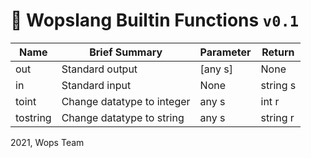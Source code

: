 # 📔 Wopslang Builtin Functions `v0.1`

|Name|Brief Summary|Parameter|Return|
|----|-------------|---------|------|
|out|Standard output|[any s]|None|
|in|Standard input|None|string s|
|toint|Change datatype to integer|any s|int r|
|tostring|Change datatype to string|any s|string r|

2021, Wops Team
